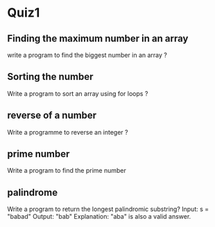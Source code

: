 # Quiz1

## Finding the maximum number in an array

write a program to find the biggest number in an array ?

##  Sorting the number

 Write a program to sort an array using for loops ?  

 ## reverse of a number

 Write a programme to reverse an integer  ?

 ## prime number

 Write a program to find the prime number

 ## palindrome
 Write a program to return the longest palindromic substring?
    Input: s = "babad"
    Output: "bab"
    Explanation: "aba" is also a valid answer.


